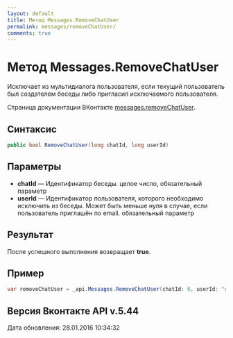 ```yaml
---
layout: default
title: Метод Messages.RemoveChatUser
permalink: messages/removeChatUser/
comments: true
---
```

# Метод Messages.RemoveChatUser
Исключает из мультидиалога пользователя, если текущий пользователь был создателем беседы либо пригласил исключаемого пользователя.

Страница документации ВКонтакте [messages.removeChatUser](https://vk.com/dev/messages.removeChatUser).

## Синтаксис
``` csharp
public bool RemoveChatUser(long chatId, long userId)
```

## Параметры
+ **chatId** — Идентификатор беседы. целое число, обязательный параметр
+ **userId** — Идентификатор пользователя, которого необходимо исключить из беседы. Может быть меньше нуля в случае, если пользователь приглашён по email. обязательный параметр

## Результат
После успешного выполнения возвращает **true**.

## Пример
``` csharp
var removeChatUser = _api.Messages.RemoveChatUser(chatId: 0, userId: "user_id");
```

## Версия Вконтакте API v.5.44
Дата обновления: 28.01.2016 10:34:32
